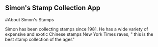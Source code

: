 Simon's Stamp Collection App
---

#About Simon's Stamps

Simon has been collecting stamps since 1981. He has a wide variety of expensive and exotic Chinese stamps
New York Times raves, " this is the best stamp collection of the ages"

